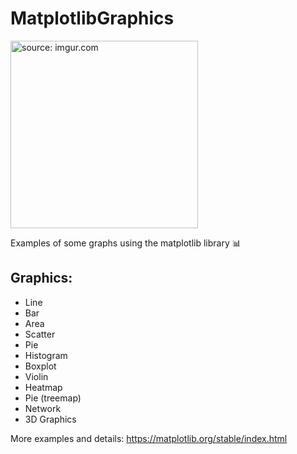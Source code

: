 # MatplotlibGraphics


<img src="https://matplotlib.org/_static/images/logo_dark.svg" title="source: imgur.com" width="300" align="center"/></a> 


Examples of some graphs using the matplotlib library 📊

## Graphics:

- Line
- Bar
- Area
- Scatter
- Pie
- Histogram
- Boxplot
- Violin
- Heatmap
- Pie (treemap)
- Network
- 3D Graphics


More examples and details: https://matplotlib.org/stable/index.html
